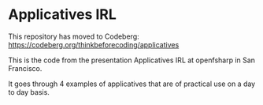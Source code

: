 # Applicatives IRL

This repository has moved to Codeberg: https://codeberg.org/thinkbeforecoding/applicatives

This is the code from the presentation Applicatives IRL at openfsharp in San Francisco.

It goes through 4 examples of applicatives that are of practical use on a day to day basis.


